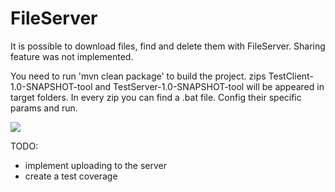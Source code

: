 # FileServer

It is possible to download files, find and delete them with FileServer.
Sharing feature was not implemented.

You need to run 'mvn clean package' to build the project. zips TestClient-1.0-SNAPSHOT-tool and TestServer-1.0-SNAPSHOT-tool will be appeared in target folders. In every zip you can find a .bat file. Config their specific params and run.

<image src="http://s019.radikal.ru/i600/1703/3a/48b2d8d375ec.png" align="center" />

TODO:
- implement uploading to the server
- create a test coverage

